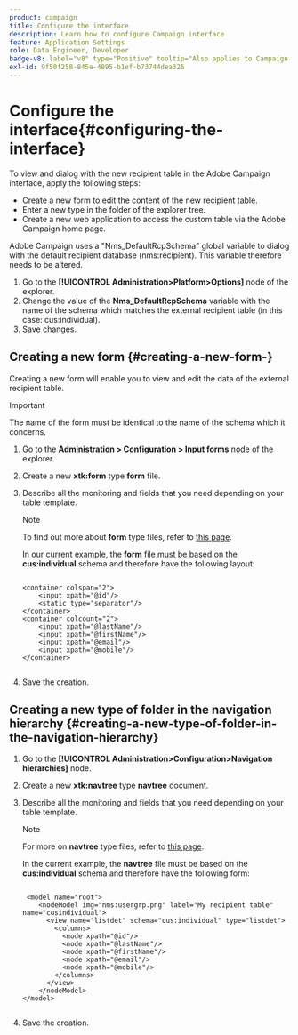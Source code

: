 ```yaml
---
product: campaign
title: Configure the interface
description: Learn how to configure Campaign interface
feature: Application Settings
role: Data Engineer, Developer
badge-v8: label="v8" type="Positive" tooltip="Also applies to Campaign v8"
exl-id: 9f50f258-845e-4895-b1ef-b73744dea326
---
```

# Configure the interface{#configuring-the-interface}

To view and dialog with the new recipient table in the Adobe Campaign interface, apply the following steps:

* Create a new form to edit the content of the new recipient table.
* Enter a new type in the folder of the explorer tree.
* Create a new web application to access the custom table via the Adobe Campaign home page.

Adobe Campaign uses a "Nms_DefaultRcpSchema" global variable to dialog with the default recipient database (nms:recipient). This variable therefore needs to be altered.

1. Go to the **[!UICONTROL Administration>Platform>Options]** node of the explorer.
1. Change the value of the **Nms_DefaultRcpSchema** variable with the name of the schema which matches the external recipient table (in this case: cus:individual).
1. Save changes.

## Creating a new form {#creating-a-new-form-}

Creating a new form will enable you to view and edit the data of the external recipient table.

>[!IMPORTANT]
>
>The name of the form must be identical to the name of the schema which it concerns.

1. Go to the **Administration > Configuration > Input forms** node of the explorer.
1. Create a new **xtk:form** type **form** file.
1. Describe all the monitoring and fields that you need depending on your table template.

   >[!NOTE]
   >
   >To find out more about **form** type files, refer to [this page](../../configuration/using/identifying-a-form.md).

   In our current example, the **form** file must be based on the **cus:individual** schema and therefore have the following layout:

   ```
   
   <container colspan="2">
       <input xpath="@id"/>
       <static type="separator"/>
   </container>
   <container colcount="2">
       <input xpath="@lastName"/>
       <input xpath="@firstName"/>
       <input xpath="@email"/>
       <input xpath="@mobile"/>
   </container> 
       
   ```

1. Save the creation.

## Creating a new type of folder in the navigation hierarchy {#creating-a-new-type-of-folder-in-the-navigation-hierarchy}

1. Go to the **[!UICONTROL Administration>Configuration>Navigation hierarchies]** node.
1. Create a new **xtk:navtree** type **navtree** document.
1. Describe all the monitoring and fields that you need depending on your table template.

   >[!NOTE]
   >
   >For more on **navtree** type files, refer to [this page](../../platform/using/adobe-campaign-explorer.md#about-navigation-hierarchy).

   In the current example, the **navtree** file must be based on the **cus:individual** schema and therefore have the following form:

   ```
   
    <model name="root">
       <nodeModel img="nms:usergrp.png" label="My recipient table" name="cusindividual">
         <view name="listdet" schema="cus:individual" type="listdet">
           <columns>
             <node xpath="@id"/>
             <node xpath="@lastName"/>
             <node xpath="@firstName"/>
             <node xpath="@email"/>
             <node xpath="@mobile"/>
           </columns>
         </view>
       </nodeModel>
   </model>
       
   ```

1. Save the creation.
